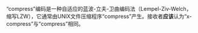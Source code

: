 “compress”编码是一种自适应的蓝波-立夫-卫曲编码法（Lempel-Ziv-Welch，缩写LZW），它通常由UNIX文件压缩程序“compress”产生。接收者**应该**认为“x-compress”与“compress”相同。 